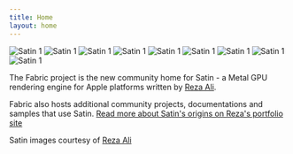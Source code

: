 ```yaml
---
title: Home
layout: home
---
```




![Satin 1](./images/satin-reza-1.jpg)
![Satin 1](./images/satin-reza-2.png)
![Satin 1](./images/satin-reza-3.jpg)
![Satin 1](./images/satin-reza-4.jpeg)
![Satin 1](./images/satin-reza-5.png)
![Satin 1](./images/satin-reza-6.jpeg)
![Satin 1](./images/satin-reza-7.png)
![Satin 1](./images/satin-reza-8.png)
![Satin 1](./images/satin-reza-9.png)


The Fabric project is the new community home for Satin - a Metal GPU rendering engine for Apple platforms written by [Reza Ali](http://github.com/rezaali). 

Fabric also hosts additional community projects, documentations and samples that use Satin.  [Read more about Satin's origins on Reza's portfolio site](https://www.syedrezaali.com/#/satin/) 

Satin images courtesy of [Reza Ali](http://github.com/rezaali)




